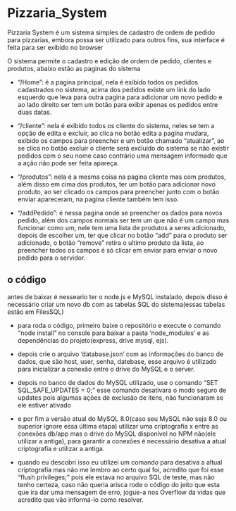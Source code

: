 # Pizzaria_System

Pizzaria System é um sistema simples de cadastro de ordem de pedido para pizzarias, embora possa ser utilizado para outros fins, sua interface é feita para ser exibido no browser

O sistema permite o cadastro e edição de ordem de pedido, clientes e produtos, abaixo estão as paginas do sistema

- “/Home”: é a pagina principal, nela é exibido todos os pedidos cadastrados no sistema, acima dos pedidos existe um link do lado esquerdo que leva para outra pagina para adicionar um novo pedido e ao lado direito ser tem um botão para exibir apenas os pedidos entre duas datas.

- “/cliente”: nela  é exibido todos os cliente do sistema, neles se tem a opção de edita e excluir, ao clica no botão edita a pagina mudara, exibido os campos para preencher e um botão chamado “atualizar”, ao se clica no botão excluir o cliente será excluído do sistema se não existir pedidos com o seu nome caso contrário uma mensagem informado que a ação não pode ser feita apareça.

- “/produtos”: nela é a mesma coisa na pagina cliente mas com produtos, além disso em cima dos produtos, ter um botão para adicionar novo produto, ao ser clicado os campos para preencher junto com o botão enviar apareceram, na pagina cliente também tem isso.

- “/addPedido”: é nessa pagina onde se preencher os dados para novos pedido, além dos campos normais ser tem um que não é um campo mas funcionar como um, nele tem uma lista de produtos a seres adicionado, depois de escolher um, ter que clicar no botão “add” para o produto ser adicionado, o botão “remove” retira o ultimo produto da lista, ao preencher todos os campos é só clicar em enviar para enviar o novo pedido para o servidor.

##  o código
antes de baixar é nesseario ter o node.js e MySQL instalado, depois disso é necessário criar um novo db com as tabelas SQL do sistema(essas tabelas estão em FilesSQL) 

- para roda o código, primeiro baixe o repositório e execute o comando  “node install” no console para baixar a pasta ‘node_modules’ e as dependências do projeto(express, drive mysql, ejs).

- depois crie o arquivo ‘database.json’ com as informações do banco de dados, que são host, user, senha, datebase, esse arquivo é utilizado para inicializar a conexão entre o drive do MySQL e o server.

- depois no banco de dados do MySQL utilizado, use o comando “SET SQL_SAFE_UPDATES = 0;” esse comando desativara o modo seguro de updates pois algumas ações de exclusão de itens, não funcionaram se ele estiver ativado

- e por fim a versão atual do MySQL 8.0(caso seu MySQL não seja 8.0 ou superior ignore essa última etapa) utilizar uma criptografia x entre as conexões db/app mas o drive do MySQL disponível no NPM não(ele utilizar a antiga), para garantir a conexões é necessário desativa a atual criptografia e utilizar a antiga.

- quando eu descobri isso eu utilizei um comando para desativa a altual criptografia mas não me lembro ao certo qual foi, acredito  que foi esse “flush privileges;” pois ele estava no arquivo SQL de teste, mas não tenho certeza, caso não queria arisca rode o código do jeito que esta que ira dar uma mensagem de erro, jogue-a nos Overflow da vidas que acredito que vão informá-lo como resolver. 
